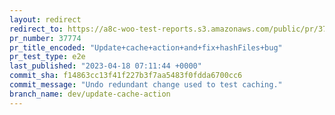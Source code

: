 ```yaml
---
layout: redirect
redirect_to: https://a8c-woo-test-reports.s3.amazonaws.com/public/pr/37774/e2e/index.html
pr_number: 37774
pr_title_encoded: "Update+cache+action+and+fix+hashFiles+bug"
pr_test_type: e2e
last_published: "2023-04-18 07:11:44 +0000"
commit_sha: f14863cc13f41f227b3f7aa5483f0fdda6700cc6
commit_message: "Undo redundant change used to test caching."
branch_name: dev/update-cache-action
---
```

